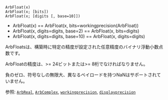 ```
ArbFloat(x)
ArbFloat(x; [bits])
ArbFloat(x; [digits [, base=10]])
```

  * ArbFloat(x) == ArbFloat(x, bits=workingprecision(ArbFloat))
  * ArbFloat(x, digits=digits, base=2) == ArbFloat(x, bits=digits)
  * ArbFloat(x, digits=digits, base=10) == ArbFloat(x, digits=digits)

ArbFloatsは、構築時に特定の精度が設定された任意精度のバイナリ浮動小数点数です。

ArbFloatの精度は、>= 24ビットまたは>= 8桁でなければなりません。

負のゼロ、符号なしの無限大、異なるペイロードを持つNaNはサポートされていません。

参照: [`ArbReal`](@ref), [`ArbComplex`](@ref), [`workingprecision`](@ref), [`displayprecision`](@ref)
